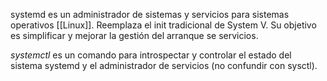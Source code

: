systemd es un administrador de sistemas y servicios para sistemas operativos [[Linux]]. Reemplaza el init tradicional de System V. Su objetivo es simplificar y mejorar la gestión del arranque se servicios.

*systemctl* es un comando para introspectar y controlar el estado del sistema systemd y el administrador de servicios (no confundir con sysctl).